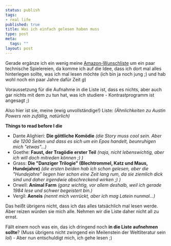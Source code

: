 ```yaml
--- 
status: publish
tags: 
- real life
published: true
title: Was ich einfach gelesen haben muss
type: post
meta: 
  tags: ""
layout: post
---
```

Gerade ergänze ich ein wenig meine <a href="http://www.amazon.de/exec/obidos/registry/2NWHL46WMUMWR/">Amazon-Wunschliste</a> um ein paar technische Spielereien, da komme ich auf die Idee, dass ich dort mal alles hinterlegen sollte, was ich mal lesen möchte (ich bin ja noch jung ;) und hab wohl noch ein paar Jahre dafür Zeit *g*)

Voraussetzung für die Aufnahme in die Liste ist, dass es nichts, aber auch gar nichts mit dem zu tun hat, was ich studiere - Kontrastprogramm ist angesagt ;)

Also hier ist sie, meine (ewig unvollständige!) Liste: <em>(Ähnlichkeiten zu Austin Powers rein zufällig, natürlich)</em>

<strong>Things to read before I die</strong>

<!--more-->
<ul>
<li>Dante Alighieri: <strong>Die göttliche Komödie</strong> <em>(die Story muss cool sein. Aber die 1200 Seiten und dass es sich um ein Epos handelt, beunruhigen mich "etwas"...)</em></li>
<li>Goethe: <strong>Faust, der Tragödie erster Teil</strong> <em>(naja, nicht lebenswichtig, aber ich will doch mitreden können ;) )</em></li>
<li>Grass: <strong>Die "Danziger Trilogie" (Blechtrommel, Katz und Maus, Hundejahre)</strong> <em>(die ersten beiden hab ich schon gelesen, aber die "Hundejahre" liegen hier schon eine Zeit lang rum, da sie ziemlich dick sind und daher irgendwie abschreckend wirken ;) )</em></li>
<li>Orwell: <strong>Animal Farm</strong> <em>(ganz wichtig, vor allem deshalb, weil ich gerade 1984 lese und schwer begeistert bin.)</em></li>
<li>Vergil: <strong>Aeneis</strong> <em>(nennt mich verrückt, aber ich mag Latein nunmal...)</em></li>
</ul>

Das heißt übrigens nicht, dass ich das alles tatsächlich mal lesen werde. Aber reizen würden sie mich alle. Nehmen wir die Liste daher nicht all zu ernst.

Fällt einem noch was ein, das ich dringend noch <strong>in die Liste aufnehmen sollte</strong>? (Muss übrigens nicht zwingend ein Meilenstein der Weltliteratur sein *lol*) - Aber nun entschuldigt mich, ich gehe lesen ;)
